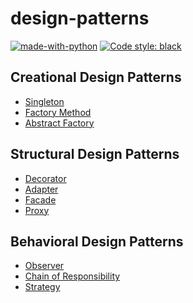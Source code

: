 # design-patterns

[![made-with-python](https://img.shields.io/badge/Made%20with-Python-1f425f.svg)](https://www.python.org/)
<a href="https://github.com/python/black"><img alt="Code style: black" src="https://img.shields.io/badge/code%20style-black-000000.svg"></a>


## Creational Design Patterns

* [Singleton](creational/singleton/__init__.py)
* [Factory Method](creational/factory_method/__init__.py)
* [Abstract Factory](creational/abstract_factory/__init__.py)


## Structural Design Patterns

* [Decorator](structural/decorator/__init__.py)
* [Adapter](structural/adapter/__init__.py)
* [Facade](structural/facade/__init__.py)
* [Proxy](structural/proxy/__init__.py)


## Behavioral Design Patterns

* [Observer](behavioral/observer/__init__.py)
* [Chain of Responsibility](behavioral/chain_of_responsibility/__init__.py)
* [Strategy](behavioral/strategy/__init__.py)
